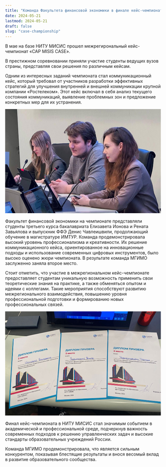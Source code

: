 ```yaml
---
title: "Команда Факультета финансовой экономики в финале кейс-чемпионата «CAP MISIS CASE»"
date: 2024-05-21
lastmod: 2024-05-21
draft: false
slug: "case-championship"
---
```


В мае на базе НИТУ МИСИС прошел межрегирональный кейс-чемпионат «CAP MISIS CASE».

В престижном соревновании приняли участие студенты ведущих вузов страны, представляя свои решения по различным кейсам.

Одним из интересных заданий чемпионата стал коммуникационный кейс, который требовал от участников разработки эффективных стратегий для улучшения внутренней и внешней коммуникации крупной компании «Ростелеком». Этот кейс включал в себя анализ текущего состояния коммуникаций, выявление проблемных зон и предложение конкретных мер для их устранения.

![](finec-final-cap-misis-case1.jpg)

Факультет финансовой экономики на чемпионате представляли студенты третьего курса бакалавриата Елизавета Ионова и Рената Завьялова и выпускник ФФЭ Денис Чавлеишвили, продолжающий обучение в магистратуре ИМТУР. Команда продемонстрировала высокий уровень профессионализма и креативности. Их решение коммуникационного кейса, ориентированное на инновационные подходы и использование современных цифровых инструментов, было высоко оценено жюри чемпионата. В результате команда МГИМО заслуженно заняла второе место.

Стоит отметить, что участие в межрегиональном кейс-чемпионате предоставляет студентам уникальную возможность применить свои теоретические знания на практике, а также обменяться опытом и идеями с коллегами. Такие мероприятия способствуют развитию межрегионального взаимодействия, повышению уровня профессиональной подготовки и формированию новых профессиональных связей.

![](finec-final-cap-misis-case2.jpg)

Финал кейс-чемпионата в НИТУ МИСИС стал значимым событием в академической и профессиональной среде, подчеркнув важность современных подходов к решению управленческих задач и высокие стандарты образовательных учреждений России.

Команда МГИМО продемонстрировала, что является сильным конкурентом, показывая блестящие результаты и внося весомый вклад в развитие образовательного сообщества.
